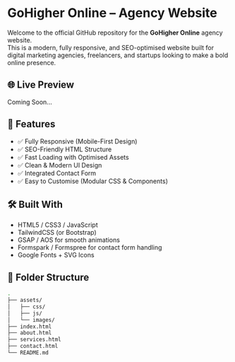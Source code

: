 
# GoHigher Online – Agency Website

Welcome to the official GitHub repository for the **GoHigher Online** agency website.  
This is a modern, fully responsive, and SEO-optimised website built for digital marketing agencies, freelancers, and startups looking to make a bold online presence.

## 🌐 Live Preview
Coming Soon...

## 🚀 Features

- ✅ Fully Responsive (Mobile-First Design)
- ✅ SEO-Friendly HTML Structure
- ✅ Fast Loading with Optimised Assets
- ✅ Clean & Modern UI Design
- ✅ Integrated Contact Form
- ✅ Easy to Customise (Modular CSS & Components)

## 🛠️ Built With

- HTML5 / CSS3 / JavaScript  
- TailwindCSS (or Bootstrap)  
- GSAP / AOS for smooth animations  
- Formspark / Formspree for contact form handling  
- Google Fonts + SVG Icons  

## 📁 Folder Structure

```bash
.
├── assets/
│   ├── css/
│   ├── js/
│   └── images/
├── index.html
├── about.html
├── services.html
├── contact.html
└── README.md
